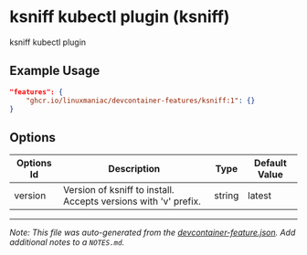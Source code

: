 
# ksniff kubectl plugin (ksniff)

ksniff kubectl plugin

## Example Usage

```json
"features": {
    "ghcr.io/linuxmaniac/devcontainer-features/ksniff:1": {}
}
```

## Options

| Options Id | Description | Type | Default Value |
|-----|-----|-----|-----|
| version | Version of ksniff to install. Accepts versions with 'v' prefix. | string | latest |



---

_Note: This file was auto-generated from the [devcontainer-feature.json](https://github.com/linuxmaniac/devcontainer-features/blob/main/src/ksniff/devcontainer-feature.json).  Add additional notes to a `NOTES.md`._
